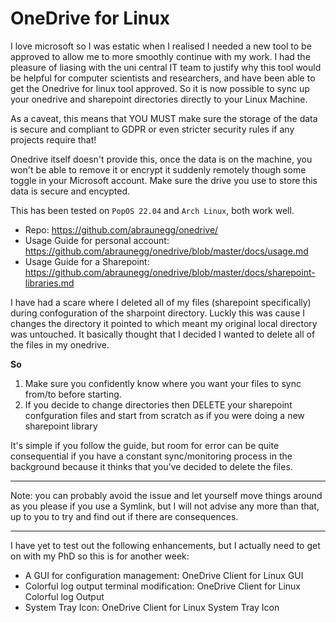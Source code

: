 # OneDrive for Linux 

I love microsoft so I was estatic when I realised I needed a new tool to be approved to allow me to more smoothly continue with my work. 
I had the pleasure of liasing with the uni central IT team to justify why this tool would be helpful for computer scientists and researchers, and have been able to get the Onedrive for linux tool approved. So it is now possible to sync up your onedrive and sharepoint directories directly to your Linux Machine. 

As a caveat, this means that YOU MUST make sure the storage of the data is secure and compliant to GDPR or even stricter security rules if any projects require that!
 
Onedrive itself doesn't provide this, once the data is on the machine, you won't be able to remove it or encrypt it suddenly remotely though some toggle in your Microsoft account. Make sure the drive you use to store this data is secure and encypted.   

This has been tested on `PopOS 22.04` and `Arch Linux`, both work well. 

- Repo: https://github.com/abraunegg/onedrive/
- Usage Guide for personal account: https://github.com/abraunegg/onedrive/blob/master/docs/usage.md
- Usage Guide for a Sharepoint: https://github.com/abraunegg/onedrive/blob/master/docs/sharepoint-libraries.md

I have had a scare where I deleted all of my files (sharepoint specifically) during confoguration of the sharpoint directory. Luckly this was cause I changes the directory it pointed to which meant my original local directory was untouched.
It basically thought that I decided I wanted to delete all of the files in my onedrive. 

**So**
  1. Make sure you confidently know where you want your files to sync from/to before starting.
  2. If you decide to change directories then DELETE your sharepoint confguration files and start from scratch as if you were doing a new sharepoint library

It's simple if you follow the guide, but room for error can be quite consequential if you have a constant sync/monitoring process in the background because it thinks that you've decided to delete the files.


--- 
Note: you can probably avoid the issue and let yourself move things around as you please if you use a Symlink, but I will not advise any more than that, up to you to try and find out if there are consequences.

---

I have yet to test out the following enhancements, but I actually need to get on with my PhD so this is for another week:
- A GUI for configuration management: OneDrive Client for Linux GUI
- Colorful log output terminal modification: OneDrive Client for Linux Colorful log Output
- System Tray Icon: OneDrive Client for Linux System Tray Icon

